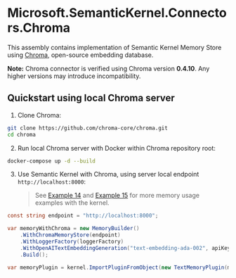 # Microsoft.SemanticKernel.Connectors.Chroma

This assembly contains implementation of Semantic Kernel Memory Store using [Chroma](https://docs.trychroma.com/), open-source embedding database.

**Note:** Chroma connector is verified using Chroma version **0.4.10**. Any higher versions may introduce incompatibility.

## Quickstart using local Chroma server

1. Clone Chroma:

```bash
git clone https://github.com/chroma-core/chroma.git
cd chroma
```

2. Run local Chroma server with Docker within Chroma repository root:

```bash
docker-compose up -d --build
```

3. Use Semantic Kernel with Chroma, using server local endpoint `http://localhost:8000`:

   > See [Example 14](../../../samples/Concepts/Memory/SemanticTextMemory_Building.cs) and [Example 15](../../../samples/Concepts/TextMemoryPlugin_MultipleMemoryStore.cs) for more memory usage examples with the kernel.

```csharp
const string endpoint = "http://localhost:8000";

var memoryWithChroma = new MemoryBuilder()
    .WithChromaMemoryStore(endpoint)
    .WithLoggerFactory(loggerFactory)
    .WithOpenAITextEmbeddingGeneration("text-embedding-ada-002", apiKey)
    .Build();

var memoryPlugin = kernel.ImportPluginFromObject(new TextMemoryPlugin(memoryWithChroma));
```
